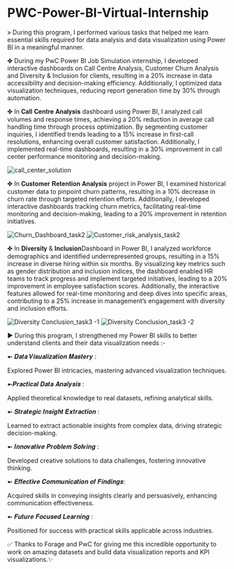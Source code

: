 # PWC-Power-BI-Virtual-Internship

» During this program, I performed various tasks that helped me learn essential skills required for data analysis and data visualization using Power BI in a meaningful manner.

✤ During my PwC Power BI Job Simulation internship, I developed interactive dashboards on Call Centre Analysis, Customer Churn Analysis and Diversity & Inclusion for clients, resulting in a 20% increase in data accessibility and decision-making efficiency. Additionally, I optimized data visualization techniques, reducing report generation time by 30% through automation.


✤ In 𝐂𝐚𝐥𝐥 𝐂𝐞𝐧𝐭𝐫𝐞 𝐀𝐧𝐚𝐥𝐲𝐬𝐢𝐬 dashboard using Power BI, I analyzed call volumes and response times, achieving a 20% reduction in average call handling time through process optimization. By segmenting customer inquiries, I identified trends leading to a 15% increase in first-call resolutions, enhancing overall customer satisfaction. Additionally, I implemented real-time dashboards, resulting in a 30% improvement in call center performance monitoring and decision-making.

![call_center_solution](https://github.com/user-attachments/assets/454438c0-25e8-4529-b9f0-1c36c7b64c9f)





✤ In 𝐂𝐮𝐬𝐭𝐨𝐦𝐞𝐫 𝐑𝐞𝐭𝐞𝐧𝐭𝐢𝐨𝐧 𝐀𝐧𝐚𝐥𝐲𝐬𝐢𝐬 project in Power BI, I examined historical customer data to pinpoint churn patterns, resulting in a 10% decrease in churn rate through targeted retention efforts. Additionally, I developed interactive dashboards tracking churn metrics, facilitating real-time monitoring and decision-making, leading to a 20% improvement in retention initiatives.

![Churn_Dashboard_task2](https://github.com/user-attachments/assets/61c14dda-a474-4f2e-9674-62fb17fa1865)
![Customer_risk_analysis_task2](https://github.com/user-attachments/assets/96433842-7a2f-4584-a693-36bf6e34608a)





✤ In 𝐃𝐢𝐯𝐞𝐫𝐬𝐢𝐭𝐲 & 𝐈𝐧𝐜𝐥𝐮𝐬𝐢𝐨𝐧Dashboard in Power BI, I analyzed workforce demographics and identified underrepresented groups, resulting in a 15% increase in diverse hiring within six months. By visualizing key metrics such as gender distribution and inclusion indices, the dashboard enabled HR teams to track progress and implement targeted initiatives, leading to a 20% improvement in employee satisfaction scores. Additionally, the interactive features allowed for real-time monitoring and deep dives into specific areas, contributing to a 25% increase in management’s engagement with diversity and inclusion efforts.

![Diversity   Conclusion_task3 -1](https://github.com/user-attachments/assets/ca33d183-d488-4f9e-bdda-3465836e5a8e)
![Diversity   Conclusion_task3 -2](https://github.com/user-attachments/assets/d0c6e8a3-49d0-4f8e-bac9-c6bbcdade4b8)


► During this program, I strengthened my Power BI skills to better understand clients and their data visualization needs :-

➼ 𝑫𝒂𝒕𝒂 𝑽𝒊𝒔𝒖𝒂𝒍𝒊𝒛𝒂𝒕𝒊𝒐𝒏 𝑴𝒂𝒔𝒕𝒆𝒓𝒚 :

Explored Power BI intricacies, mastering advanced visualization techniques.

➼𝑷𝒓𝒂𝒄𝒕𝒊𝒄𝒂𝒍 𝑫𝒂𝒕𝒂 𝑨𝒏𝒂𝒍𝒚𝒔𝒊𝒔 :

Applied theoretical knowledge to real datasets, refining analytical skills.

➼ 𝑺𝒕𝒓𝒂𝒕𝒆𝒈𝒊𝒄 𝑰𝒏𝒔𝒊𝒈𝒉𝒕 𝑬𝒙𝒕𝒓𝒂𝒄𝒕𝒊𝒐𝒏 :

Learned to extract actionable insights from complex data, driving strategic decision-making.

➼ 𝑰𝒏𝒏𝒐𝒗𝒂𝒕𝒊𝒗𝒆 𝑷𝒓𝒐𝒃𝒍𝒆𝒎 𝑺𝒐𝒍𝒗𝒊𝒏𝒈 :

Developed creative solutions to data challenges, fostering innovative thinking.

➼ 𝑬𝒇𝒇𝒆𝒄𝒕𝒊𝒗𝒆 𝑪𝒐𝒎𝒎𝒖𝒏𝒊𝒄𝒂𝒕𝒊𝒐𝒏 𝒐𝒇 𝑭𝒊𝒏𝒅𝒊𝒏𝒈𝒔:

Acquired skills in conveying insights clearly and persuasively, enhancing communication effectiveness.

➼ 𝑭𝒖𝒕𝒖𝒓𝒆 𝑭𝒐𝒄𝒖𝒔𝒆𝒅 𝑳𝒆𝒂𝒓𝒏𝒊𝒏𝒈 :

Positioned for success with practical skills applicable across industries.

✅ Thanks to Forage and PwC for giving me this incredible opportunity to work on amazing datasets and build data visualization reports and KPI visualizations.✨

